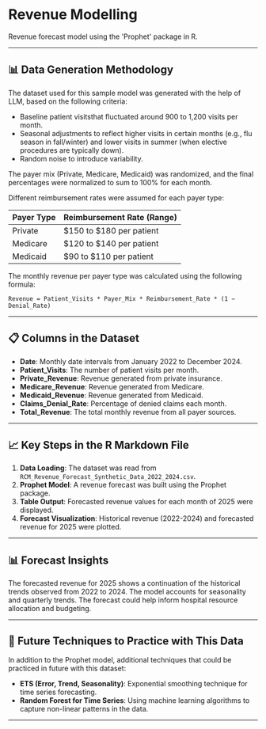 # Revenue Modelling

Revenue forecast model using the 'Prophet' package in R.

---

## 📊 Data Generation Methodology

The dataset used for this sample model was generated with the help of LLM, based on the following criteria:

- Baseline patient visitsthat fluctuated around 900 to 1,200 visits per month.
- Seasonal adjustments to reflect higher visits in certain months (e.g., flu season in fall/winter) and lower visits in summer (when elective procedures are typically down).
- Random noise to introduce variability.

The payer mix (Private, Medicare, Medicaid) was randomized, and the final percentages were normalized to sum to 100% for each month.

Different reimbursement rates were assumed for each payer type:

| **Payer Type** | **Reimbursement Rate (Range)** |
|---------------|---------------------------------|
| Private       | $150 to $180 per patient        |
| Medicare      | $120 to $140 per patient        |
| Medicaid      | $90 to $110 per patient         |

The monthly revenue per payer type was calculated using the following formula:
```
Revenue = Patient_Visits * Payer_Mix * Reimbursement_Rate * (1 − Denial_Rate)
```
---

## 📋 Columns in the Dataset

- **Date**: Monthly date intervals from January 2022 to December 2024.
- **Patient_Visits**: The number of patient visits per month.
- **Private_Revenue**: Revenue generated from private insurance.
- **Medicare_Revenue**: Revenue generated from Medicare.
- **Medicaid_Revenue**: Revenue generated from Medicaid.
- **Claims_Denial_Rate**: Percentage of denied claims each month.
- **Total_Revenue**: The total monthly revenue from all payer sources.

---

## 📈 Key Steps in the R Markdown File

1. **Data Loading**: The dataset was read from `RCM_Revenue_Forecast_Synthetic_Data_2022_2024.csv`.
2. **Prophet Model**: A revenue forecast was built using the Prophet package.
3. **Table Output**: Forecasted revenue values for each month of 2025 were displayed.
4. **Forecast Visualization**: Historical revenue (2022-2024) and forecasted revenue for 2025 were plotted.

---

## 📊 Forecast Insights

The forecasted revenue for 2025 shows a continuation of the historical trends observed from 2022 to 2024. The model accounts for seasonality and quarterly trends. The forecast could help inform hospital resource allocation and budgeting. 

---

## 🔬 Future Techniques to Practice with This Data

In addition to the Prophet model, additional techniques that could be practiced in future with this dataset:

- **ETS (Error, Trend, Seasonality)**: Exponential smoothing technique for time series forecasting.
- **Random Forest for Time Series**: Using machine learning algorithms to capture non-linear patterns in the data.

---



